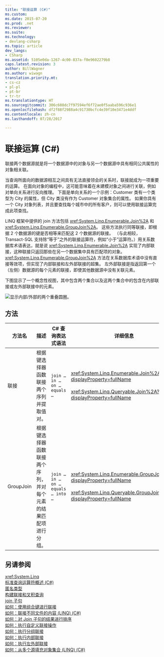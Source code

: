 ```yaml
---
title: "联接运算 (C#)"
ms.custom: 
ms.date: 2015-07-20
ms.prod: .net
ms.reviewer: 
ms.suite: 
ms.technology:
- devlang-csharp
ms.topic: article
dev_langs:
- CSharp
ms.assetid: 5105e0da-1267-4c00-837a-f0e9602279b8
caps.latest.revision: 3
author: BillWagner
ms.author: wiwagn
translation.priority.mt:
- cs-cz
- pl-pl
- pt-br
- tr-tr
ms.translationtype: HT
ms.sourcegitcommit: 306c608dc7f97594ef6f72ae0f5aaba596c936e1
ms.openlocfilehash: df2f88f2988a4c91730bcfc4e39f10e3471e4ddf
ms.contentlocale: zh-cn
ms.lasthandoff: 07/28/2017

---
```

# <a name="join-operations-c"></a>联接运算 (C#)
联接两个数据源就是将一个数据源中的对象与另一个数据源中具有相同公共属性的对象相关联。  
  
 当查询所面向的数据源相互之间具有无法直接领会的关系时，联接就成为一项重要的运算。 在面向对象的编程中，这可能意味着在未建模对象之间进行关联，例如对单向关系进行反向推理。 下面是单向关系的一个示例：Customer 类有一个类型为 City 的属性，但 City 类没有作为 Customer 对象集合的属性。 如果你具有一个 City 对象列表，并且要查找每个城市中的所有客户，则可以使用联接运算完成此项查找。  
  
 LINQ 框架中提供的 join 方法包括 <xref:System.Linq.Enumerable.Join%2A> 和 <xref:System.Linq.Enumerable.GroupJoin%2A>。 这些方法执行同等联接，即根据 2 个数据源的键是否相等来匹配这 2 个数据源的联接。 （与此相较，Transact-SQL 支持除“等于”之外的联接运算符，例如“小于”运算符。）用关系数据库术语表达，就是说 <xref:System.Linq.Enumerable.Join%2A> 实现了内部联接，这种联接只返回那些在另一个数据集中具有匹配项的对象。 <xref:System.Linq.Enumerable.GroupJoin%2A> 方法在关系数据库术语中没有直接等效项，但实现了内部联接和左外部联接的超集。 左外部联接是指返回第一个（左侧）数据源的每个元素的联接，即使其他数据源中没有关联元素。  
  
 下图显示了一个概念性视图，其中包含两个集合以及这两个集合中的包含在内部联接或左外部联接中的元素。  
  
 ![显示内部/外部的两个重叠圆圈。](../../../../csharp/programming-guide/concepts/linq/media/joincircles.png "JoinCircles")  
  
## <a name="methods"></a>方法  
  
|方法名|描述|C# 查询表达式语法|详细信息|  
|-----------------|-----------------|---------------------------------|----------------------|  
|联接|根据键选择器函数联接两个序列并提取值对。|`join … in … on … equals …`|<xref:System.Linq.Enumerable.Join%2A?displayProperty=fullName><br /><br /> <xref:System.Linq.Queryable.Join%2A?displayProperty=fullName>|  
|GroupJoin|根据键选择器函数联接两个序列，并对每个元素的结果匹配项进行分组。|`join … in … on … equals … into …`|<xref:System.Linq.Enumerable.GroupJoin%2A?displayProperty=fullName><br /><br /> <xref:System.Linq.Queryable.GroupJoin%2A?displayProperty=fullName>|  
  
## <a name="see-also"></a>另请参阅  
 <xref:System.Linq>   
 [标准查询运算符概述 (C#)](../../../../csharp/programming-guide/concepts/linq/standard-query-operators-overview.md)   
 [匿名类型](../../../../csharp/programming-guide/classes-and-structs/anonymous-types.md)   
 [构建联接和叉积查询](http://msdn.microsoft.com/library/d8072ede-0521-4670-9bec-1778ceeb875b)   
 [join 子句](../../../../csharp/language-reference/keywords/join-clause.md)   
 [如何：使用组合键进行联接](../../../../csharp/programming-guide/linq-query-expressions/how-to-join-by-using-composite-keys.md)   
 [如何：联接不同文件的内容 (LINQ) (C#)](../../../../csharp/programming-guide/concepts/linq/how-to-join-content-from-dissimilar-files-linq.md)   
 [如何：对 Join 子句的结果进行排序](../../../../csharp/programming-guide/linq-query-expressions/how-to-order-the-results-of-a-join-clause.md)   
 [如何：执行自定义联接操作](../../../../csharp/programming-guide/linq-query-expressions/how-to-perform-custom-join-operations.md)   
 [如何：执行分组联接](../../../../csharp/programming-guide/linq-query-expressions/how-to-perform-grouped-joins.md)   
 [如何：执行内部联接](../../../../csharp/programming-guide/linq-query-expressions/how-to-perform-inner-joins.md)   
 [如何：执行左外部联接](../../../../csharp/programming-guide/linq-query-expressions/how-to-perform-left-outer-joins.md)   
 [如何：从多个源填充对象集合 (LINQ) (C#)](../../../../csharp/programming-guide/concepts/linq/how-to-populate-object-collections-from-multiple-sources-linq.md)

